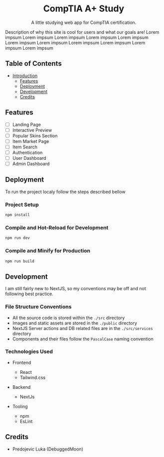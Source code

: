 <div id="introduction" align="center">
	<h1>CompTIA A+ Study</h1>
	<p>A little studying web app for CompTIA certification.</p>
</div>
<p>
	Description of why this site is cool for users and what our goals are!
	Lorem impsum Lorem impsum Lorem impsum Lorem impsum Lorem impsum Lorem impsum
	Lorem impsum Lorem impsum Lorem impsum Lorem impsum Lorem impsum
</p>

## Table of Contents
- [Introduction](#introduction)
	* [Features](#features)
	* [Deployment](#deployment)
	* [Development](#development)
	* [Credits](#credits)

## Features
- [ ] Landing Page
- [ ] Interactive Preview
- [ ] Popular Skins Section
- [ ] Item Market Page
- [ ] Item Search
- [ ] Authentication
- [ ] User Dashboard
- [ ] Admin Dashboard

## Deployment
To run the project localy follow the steps described bellow
### Project Setup

```sh
npm install
```

### Compile and Hot-Reload for Development

```sh
npm run dev
```

### Compile and Minify for Production

```sh
npm run build
```

## Development
<!-- TODO: Remake this section, It's ugly! Have the catogries be sub headers and use images for each technology. Try making it look more interessting :D -->
I am still fairly new to NextJS, so my conventions may be off and not following best practice.
### File Structure Conventions
 - All the source code is stored within the `./src` directory
 - Images and static assets are stored in the `./public` directory
 - NextJS Server actions and DB related files are in the `./src/services` directory
 - Components and their files follow the `PascalCase` naming convention

### Technologies Used
* Frontend
	* React
	* Tailwind.css

* Backend
	* NextJs

* Tooling
	* npm
	* EsLint

## Credits
  - Predojevic Luka (DebuggedMoon)